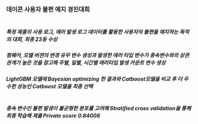 ### 데이콘 사용자 불편 예지 경진대회
#
##### 특정 제품의 사용 로그, 에러 발생 로그 데이터를 활용한 사용자의 불편을 예지하는 목적의 대회, 최종 23등 수상
##### 펌웨어, 모델 버젼의 변경 유무 변수 생성과 발생한 에러 타입 변수가 종속변수와의 상관관계가 높은 것을 참고해 주별, 일별, 시간별 에러타입 발생 카운트 변수 생성
##### LightGBM 모델에 Bayesian optimizing 한 결과와 Catboost모델을 비교 후 더 우수한 성능인 Catboost 모델을 최종 선택
#
##### 종속 변수인 불편 발생이 불균형한 분포를 고려해 Stratified cross validation을 통해 최종 학습해 제출 Private score 0.84008
